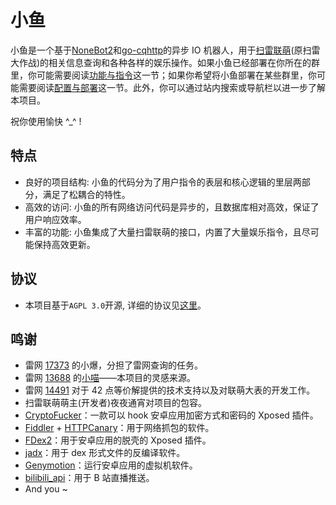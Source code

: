 # 小鱼

小鱼是一个基于[NoneBot2](https://v2.nonebot.dev/)和[go-cqhttp](http://docs.go-cqhttp.org/)的异步 IO 机器人，用于[扫雷联萌](http://tapsss.com)(原扫雷大作战)的相关信息查询和各种各样的娱乐操作。如果小鱼已经部署在你所在的群里，你可能需要阅读[功能与指令](./guide/normal.md)这一节；如果你希望将小鱼部署在某些群里，你可能需要阅读[配置与部署](./guide/advanced.md)这一节。此外，你可以通过站内搜索或导航栏以进一步了解本项目。

祝你使用愉快 ^\_^ !

## 特点

-   良好的项目结构: 小鱼的代码分为了用户指令的表层和核心逻辑的里层两部分，满足了松耦合的特性。
-   高效的访问: 小鱼的所有网络访问代码是异步的，且数据库相对高效，保证了用户响应效率。
-   丰富的功能: 小鱼集成了大量扫雷联萌的接口，内置了大量娱乐指令，且尽可能保持高效更新。

## 协议

-   本项目基于`AGPL 3.0`开源, 详细的协议见[这里](http://www.gnu.org/licenses/agpl-3.0.html)。

## 鸣谢

-   雷网 [17373](https://github.com/hxtscjk17373) 的小爆，分担了雷网查询的任务。
-   雷网 [13688](https://github.com/darknessgod) 的[小喵](https://github.com/darknessgod/littlemeow/wiki/%E5%B0%8F%E5%96%B5%E4%BD%BF%E7%94%A8%E5%B8%AE%E5%8A%A9%EF%BC%88%E6%9C%80%E5%90%8E%E6%9B%B4%E6%96%B0%E4%BA%8E2020%E5%B9%B44%E6%9C%886%E6%97%A5%EF%BC%89)——本项目的灵感来源。
-   雷网 [14491](https://github.com/teleportor) 对于 42 点等价解提供的技术支持以及对联萌大表的开发工作。
-   扫雷联萌萌主(开发者)夜夜通宵对项目的包容。
-   [CryptoFucker](https://github.com/P4nda0s/CryptoFucker)：一款可以 hook 安卓应用加密方式和密码的 Xposed 插件。
-   [Fiddler](https://www.telerik.com/fiddler) + [HTTPCanary](https://github.com/MegatronKing/HttpCanary)：用于网络抓包的软件。
-   [FDex2](https://bbs.pediy.com/thread-224105.htm)：用于安卓应用的脱壳的 Xposed 插件。
-   [jadx](https://github.com/skylot/jadx)：用于 dex 形式文件的反编译软件。
-   [Genymotion](https://www.genymotion.com/)：运行安卓应用的虚拟机软件。
-   [bilibili_api](https://github.com/Passkou/bilibili_api)：用于 B 站直播推送。
-   And you ~
